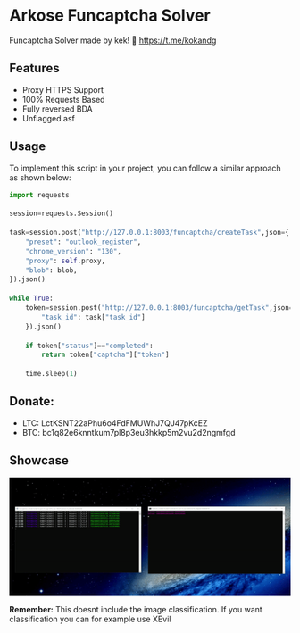 # Arkose Funcaptcha Solver

Funcaptcha Solver made by kek! 🚀
https://t.me/kokandg

## Features
- Proxy HTTPS Support
- 100% Requests Based
- Fully reversed BDA
- Unflagged asf

## Usage

To implement this script in your project, you can follow a similar approach as shown below:

```python
import requests

session=requests.Session()

task=session.post("http://127.0.0.1:8003/funcaptcha/createTask",json={
    "preset": "outlook_register",
    "chrome_version": "130",
    "proxy": self.proxy,
    "blob": blob,
}).json()

while True:
    token=session.post("http://127.0.0.1:8003/funcaptcha/getTask",json={
        "task_id": task["task_id"]
    }).json()

    if token["status"]=="completed":
        return token["captcha"]["token"]

    time.sleep(1)
```

## Donate:
- LTC: LctKSNT22aPhu6o4FdFMUWhJ7QJ47pKcEZ
- BTC: bc1q82e6knntkum7pl8p3eu3hkkp5m2vu2d2ngmfgd

## Showcase

![Showcase](Showcase.gif)

**Remember:** This doesnt include the image classification. If you want classification you can for example use XEvil
